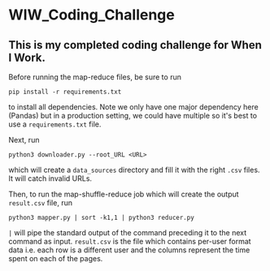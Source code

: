 # WIW_Coding_Challenge

## This is my completed coding challenge for When I Work.

Before running the map-reduce files, be sure to run

`pip install -r requirements.txt`

to install all dependencies. Note we only have one major dependency here (Pandas) but in a production setting, we could have multiple so it's best to use a `requirements.txt` file.

Next, run 

`python3 downloader.py --root_URL <URL>`

which will create a `data_sources` directory and fill it with the right `.csv` files. It will catch invalid URLs. 

Then, to run the map-shuffle-reduce job which will create the output `result.csv` file, run

`python3 mapper.py | sort -k1,1 | python3 reducer.py`

`|` will pipe the standard output of the command preceding it to the next command as input. 
`result.csv` is the file which contains per-user format data i.e. each row is a different user and the columns represent the time spent on each of the pages.

